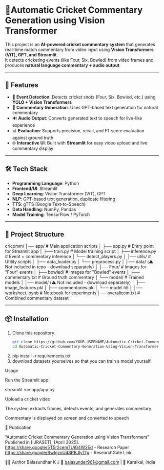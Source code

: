 # 🏏Automatic Cricket Commentary Generation using Vision Transformer

This project is an **AI-powered cricket commentary system** that generates real-time match commentary from video input using **Vision Transformers (ViT), GPT, and Streamlit**.  
It detects cricketing events (like Four, Six, Bowled) from video frames and produces **natural language commentary + audio output**.

---

## 🚀 Features
- 🎥 **Event Detection**: Detects cricket shots (Four, Six, Bowled, etc.) using **YOLO + Vision Transformers**  
- 📝 **Commentary Generation**: Uses GPT-based text generation for natural commentary  
- 🔊 **Audio Output**: Converts generated text to speech for live-like experience  
- 📊 **Evaluation**: Supports precision, recall, and F1-score evaluation against ground truth  
- 🌐 **Interactive UI**: Built with **Streamlit** for easy video upload and live commentary display  

---

## 🛠️ Tech Stack
- **Programming Language**: Python  
- **Frontend/UI**: Streamlit  
- **Deep Learning**: Vision Transformer (ViT), GPT  
- **NLP**: GPT-based text generation, duplicate filtering  
- **TTS**: gTTS (Google Text-to-Speech)  
- **Data Handling**: NumPy, Pandas  
- **Model Training**: TensorFlow / PyTorch  

---

## 📂 Project Structure
cricomm/
│── app/ # Main application scripts
│ ├── app.py # Entry point for Streamlit app
│ ├── train.py # Model training script
│ ├── inference.py # Event + commentary inference
│ └── detect_players.py
│
│── utils/ # Utility scripts
│ ├── data_loader.py
│ └── preprocess.py
│
│── data/ (⚠️ Not included in repo - download separately)
│ ├── Four/ # Images for "Four" events
│ ├── bowled/ # Images for "Bowled" events
│ ├── commentary.txt # Ground truth commentary
│ └── model/ # Trained models
│
│── model/ (⚠️ Not included - download separately)
│ ├── image_features.pkl
│ ├── commentaries.pkl
│ └── model.h5
│
│── worksheet.ipynb # Notebook for experiments
│── overallcom.txt # Combined commentary dataset


---

## 📦 Installation
1. Clone this repository:
   ```bash
   git clone https://github.com/YOUR-USERNAME/Automatic-Cricket-Commentary-Generation-Using-Vision-Transformer.git
   cd Automatic-Cricket-Commentary-Generation-Using-Vision-Transformer

2. pip install -r requirements.txt
3. download datasets yourselves so that you can train a model yourself.


Usage

Run the Streamlit app:

streamlit run app/app.py


Upload a cricket video

The system extracts frames, detects events, and generates commentary

Commentary is displayed on screen and converted to speech


📑 Publication

“Automatic Cricket Commentary Generation using Vision Transformers”
Published in [IJRASET], [April 2025].
https://share.google/5T5r2cemTUjG4W2Ed - Research Paper
https://share.google/BwIgznU48PBJIyTfp - ResearchGate Link


👨‍💻 Author
Balasundhar K J
📧 balasunder961@gmail.com
 | 📍 Karaikal, India




